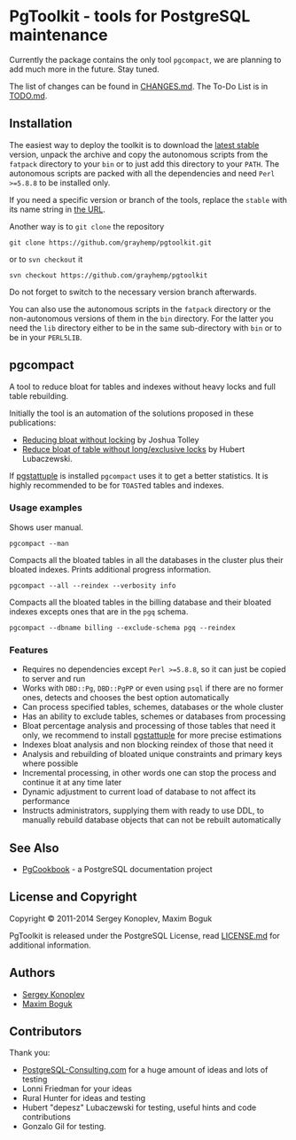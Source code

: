 # PgToolkit - tools for PostgreSQL maintenance

Currently the package contains the only tool `pgcompact`, we are
planning to add much more in the future. Stay tuned.

The list of changes can be found in [CHANGES.md]. The To-Do List is in
[TODO.md].

## Installation

The easiest way to deploy the toolkit is to download the [latest
stable][1] version, unpack the archive and copy the autonomous scripts
from the `fatpack` directory to your `bin` or to just add this
directory to your `PATH`. The autonomous scripts are packed with all
the dependencies and need `Perl >=5.8.8` to be installed only.

If you need a specific version or branch of the tools, replace the
`stable` with its name string in [the URL][1].

Another way is to `git clone` the repository

    git clone https://github.com/grayhemp/pgtoolkit.git

or to `svn checkout` it

    svn checkout https://github.com/grayhemp/pgtoolkit

Do not forget to switch to the necessary version branch afterwards.

You can also use the autonomous scripts in the `fatpack` directory or
the non-autonomous versions of them in the `bin` directory. For the
latter you need the `lib` directory either to be in the same
sub-directory with `bin` or to be in your `PERL5LIB`.

## pgcompact

A tool to reduce bloat for tables and indexes without heavy locks and
full table rebuilding.

Initially the tool is an automation of the solutions proposed in these
publications:

- [Reducing bloat without locking][2] by Joshua Tolley
- [Reduce bloat of table without long/exclusive locks][3] by Hubert
  Lubaczewski.

If [pgstattuple] is installed `pgcompact` uses it to get a better
statistics. It is highly recommended to be for `TOAST`ed tables and
indexes.

### Usage examples

Shows user manual.

    pgcompact --man

Compacts all the bloated tables in all the databases in the cluster
plus their bloated indexes. Prints additional progress information.

    pgcompact --all --reindex --verbosity info

Compacts all the bloated tables in the billing database and their
bloated indexes excepts ones that are in the `pgq` schema.

    pgcompact --dbname billing --exclude-schema pgq --reindex

### Features

- Requires no dependencies except `Perl >=5.8.8`, so it can just be
  copied to server and run
- Works with `DBD::Pg`, `DBD::PgPP` or even using `psql` if there are
  no former ones, detects and chooses the best option automatically
- Can process specified tables, schemes, databases or the whole
  cluster
- Has an ability to exclude tables, schemes or databases from
  processing
- Bloat percentage analysis and processing of those tables that need
  it only, we recommend to install [pgstattuple] for more precise
  estimations
- Indexes bloat analysis and non blocking reindex of those that need
  it
- Analysis and rebuilding of bloated unique constraints and primary
  keys where possible
- Incremental processing, in other words one can stop the process and
  continue it at any time later
- Dynamic adjustment to current load of database to not affect its
  performance
- Instructs administrators, supplying them with ready to use DDL, to
  manually rebuild database objects that can not be rebuilt
  automatically

## See Also

- [PgCookbook](https://github.com/grayhemp/pgcookbook) - a PostgreSQL
  documentation project

## License and Copyright

Copyright &copy; 2011-2014 Sergey Konoplev, Maxim Boguk

PgToolkit is released under the PostgreSQL License, read
[LICENSE.md] for additional information.

## Authors

- [Sergey Konoplev](mailto:gray.ru@gmail.com)
- [Maxim Boguk](mailto:maxim.boguk@gmail.com)

## Contributors

Thank you:

- [PostgreSQL-Consulting.com](http://www.postgresql-consulting.com)
  for a huge amount of ideas and lots of testing
- Lonni Friedman for your ideas
- Rural Hunter for ideas and testing
- Hubert "depesz" Lubaczewski for testing, useful hints and code
  contributions
- Gonzalo Gil for testing.

[CHANGES.md]: CHANGES.md
[TODO.md]: TODO.md
[LICENSE.md]: LICENSE.md
[pgstattuple]: http://www.postgresql.org/docs/current/static/pgstattuple.html
[1]: http://github.com/grayhemp/pgtoolkit/archive/stable.tar.gz
[2]: http://blog.endpoint.com/2010/09/reducing-bloat-without-locking.html
[3]: http://depesz.com/index.php/2010/10/17/reduce-bloat-of-table-without-longexclusive-locks
